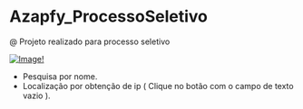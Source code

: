 # Azapfy_ProcessoSeletivo
@ Projeto realizado para processo seletivo  

[![Image!](https://user-images.githubusercontent.com/25700237/116011049-4c459380-a5f9-11eb-8aba-98caa7e9a0f7.png)](https://www.youtube.com/watch?v=2h0RhhukLWI)  



* Pesquisa por nome.
* Localização por obtenção de ip ( Clique no botão com o campo de texto vazio ).
